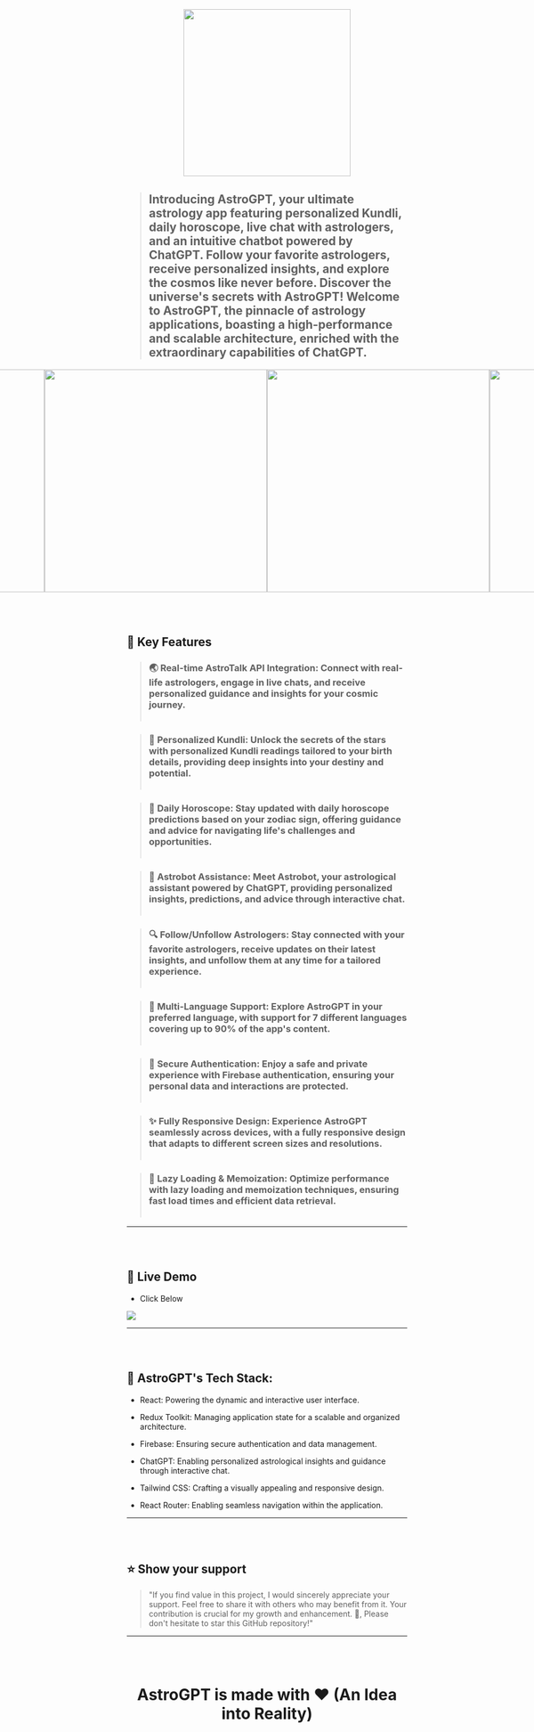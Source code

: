 <div align="center">
  <img src="https://astro-gpt-eta.vercel.app/static/media/Logo%20text.f6597f7e623631bb4827.png" style="width:300px"></img>
</div>

<!-- PROJECT DESCRIPTION -->


> ## Introducing AstroGPT, your ultimate astrology app featuring personalized Kundli, daily horoscope, live chat with astrologers, and an intuitive chatbot powered by ChatGPT. Follow your favorite astrologers, receive personalized insights, and explore the cosmos like never before. Discover the universe's secrets with AstroGPT! Welcome to AstroGPT, the pinnacle of astrology applications, boasting a high-performance and scalable architecture, enriched with the extraordinary capabilities of ChatGPT.



<div style="display: flex; flex-direction: row; justify-content: center; align-items: center; width:100%;">
  
  <img width="400px" src="https://github.com/VKoder/AstroGPT/blob/main/src/image/Snapshots/Home.png" />
  <img width="400px" src="https://github.com/VKoder/AstroGPT/blob/main/src/image/Snapshots/Kundli.png" />
    <img width="400px" src="https://github.com/VKoder/AstroGPT/blob/main/src/image/Snapshots/AstroBot.png" />
  <img width="400px" src="https://github.com/VKoder/AstroGPT/blob/main/src/image/Snapshots/Horoscope.png" />
    <img width="400px" src="https://github.com/VKoder/AstroGPT/blob/main/src/image/Snapshots/List.png" />

  <img width="400px" src="https://github.com/VKoder/AstroGPT/blob/main/src/image/Snapshots/Profile.png" />


</div>


<!-- Features -->
<br></br>
 ## 🎯 Key Features 

> ### 🌏 Real-time AstroTalk API Integration: Connect with real-life astrologers, engage in live chats, and receive personalized guidance and insights for your cosmic journey.<br></br>

> ### 🌟 Personalized Kundli: Unlock the secrets of the stars with personalized Kundli readings tailored to your birth details, providing deep insights into your destiny and potential.<br></br>

> ### 🌌 Daily Horoscope: Stay updated with daily horoscope predictions based on your zodiac sign, offering guidance and advice for navigating life's challenges and opportunities.<br></br>

> ### 💬 Astrobot Assistance: Meet Astrobot, your astrological assistant powered by ChatGPT, providing personalized insights, predictions, and advice through interactive chat.<br></br>

> ### 🔍 Follow/Unfollow Astrologers: Stay connected with your favorite astrologers, receive updates on their latest insights, and unfollow them at any time for a tailored experience.<br></br>

> ### 🎯 Multi-Language Support: Explore AstroGPT in your preferred language, with support for 7 different languages covering up to 90% of the app's content.<br></br>

> ### 🔐 Secure Authentication: Enjoy a safe and private experience with Firebase authentication, ensuring your personal data and interactions are protected.<br></br>

> ### ✨ Fully Responsive Design: Experience AstroGPT seamlessly across devices, with a fully responsive design that adapts to different screen sizes and resolutions.<br></br>

> ### 🚀 Lazy Loading & Memoization: Optimize performance with lazy loading and memoization techniques, ensuring fast load times and efficient data retrieval.<br></br>

---
<br></br>
## 🚀 Live Demo 

- Click Below

 <a href="https://astro-gpt-eta.vercel.app/" target="_blank">
<img src="https://img.shields.io/badge/Vercel-000000?style=for-the-badge&logo=vercel&logoColor=white">
</a>

---
<br></br>

 ## 🔧 AstroGPT's Tech Stack:

- React: Powering the dynamic and interactive user interface.

- Redux Toolkit: Managing application state for a scalable and organized architecture.

- Firebase: Ensuring secure authentication and data management.

- ChatGPT: Enabling personalized astrological insights and guidance through interactive chat.

- Tailwind CSS: Crafting a visually appealing and responsive design.

- React Router: Enabling seamless navigation within the application.

---
<br></br>
## ⭐️ Show your support 

> "If you find value in this project, I would sincerely appreciate your support. Feel free to share it with others who may benefit from it. Your contribution is crucial for my growth and enhancement. 🚀, Please don't hesitate to star this GitHub repository!"

---

<br></br>

<div align="center"><h1>AstroGPT is made with ❤️ (An Idea into Reality)</h1> </div>
